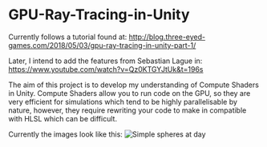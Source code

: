 # GPU-Ray-Tracing-in-Unity
Currently follows a tutorial found at: http://blog.three-eyed-games.com/2018/05/03/gpu-ray-tracing-in-unity-part-1/

Later, I intend to add the features from Sebastian Lague in: https://www.youtube.com/watch?v=Qz0KTGYJtUk&t=196s

The aim of this project is to develop my understanding of Compute Shaders in Unity. Compute Shaders allow you to run code on the GPU, so they are very efficient for simulations which tend to be highly parallelisable by nature, however, they require rewriting your code to make in compatible with HLSL which can be difficult.

Currently the images look like this:
![Simple spheres at day](https://github.com/ymumberson/GPU-Ray-Tracing-in-Unity/blob/e5906c1cc3ab705c343a095dcf5c297a91bc1729/Recordings/image_002_0000.jpg)
